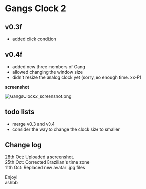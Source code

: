 Gangs Clock 2
=============

v0.3f
-----
- added click condition

v0.4f
-----
- added new three members of Gang
- allowed changing the window size
- didn't resize the analog clock yet (sorry, no enough time. xx-P)

**screenshot**

![GangsClock2_screenshot.png](http://github.com/ashbb/gangsclock2/tree/master%2FGangsClock2_screenshot.png?raw=true)


todo lists
----------
- merge v0.3 and v0.4
- consider the way to change the clock size to smaller

Change log
----------
28th Oct: Uploaded a screenshot. <br>
25th Oct: Corrected Brazilian's time zone <br>
11th Oct: Replaced new avatar .jpg files <br>

Enjoy! <br>
ashbb